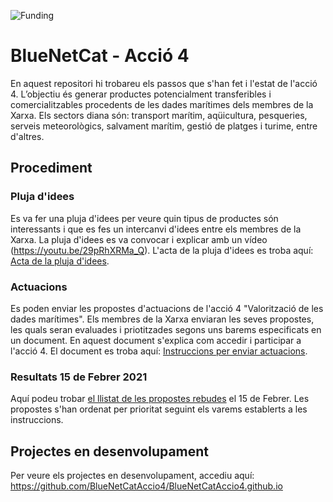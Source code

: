 ![Funding](https://github.com/BlueNetCatAccio4/BlueNetCatAccio4.github.io/blob/main/img/logos.png)
# BlueNetCat - Acció 4
En aquest repositori hi trobareu els passos que s'han fet i l'estat de l'acció 4. L’objectiu és generar productes potencialment transferibles i comercialitzables procedents de les dades marítimes dels membres de la Xarxa. Els sectors diana són: transport marítim, aqüicultura, pesqueries, serveis meteorològics, salvament marítim, gestió de platges i turime, entre d'altres.

## Procediment
### Pluja d'idees
Es va fer una pluja d'idees per veure quin tipus de productes són interessants i que es fes un intercanvi d'idees entre els membres de la Xarxa. La pluja d'idees es va convocar i explicar amb un vídeo (https://youtu.be/29pRhXRMa_Q). L'acta de la pluja d'idees es troba aquí: [Acta de la pluja d'idees](/documents/plujadidees_report.md).

### Actuacions
Es poden enviar les propostes d'actuacions de l'acció 4 "Valorització de les dades marítimes". Els membres de la Xarxa enviaran les seves propostes, les quals seran evaluades i priotitzades segons uns barems especificats en un document. En aquest document s'explica com accedir i participar a l'acció 4. El document es troba aquí: [Instruccions per enviar actuacions](/documents/propostes_actuacions_15febrer.md).

### Resultats 15 de Febrer 2021
Aquí podeu trobar [el llistat de les propostes rebudes](documents/resolucio_actuacions_15_febrer.md) el 15 de Febrer. Les propostes s'han ordenat per prioritat seguint els varems establerts a les instruccions.

## Projectes en desenvolupament
Per veure els projectes en desenvolupament, accediu aquí: https://github.com/BlueNetCatAccio4/BlueNetCatAccio4.github.io
